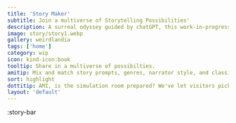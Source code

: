 ```yaml
---
title: 'Story Maker'
subtitle: Join a multiverse of Storytelling Possibilities'
description: A surreal odyssey guided by chatGPT, this work-in-progress promises to whisk you away to far-flung corners of absurdity and wonder.
image: story/story1.webp
gallery: weirdlandia
tags: ['home']
category: wip
icon: kind-icon:book
tooltip: Share in a multiverse of possibilties.
amitip: Mix and match story prompts, genres, narrator style, and classic inspirations to create a unique storytelling marvel. Generate art and characters on the fly, and guide the path ahead
sort: highlight
dottitip: AMI, is the simulation room prepared? We've let visitors pick items but we haven't given them anything to do with them.
layout: 'default'
---
```


:story-bar